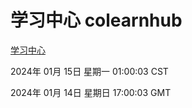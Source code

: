 # 学习中心 colearnhub
[学习中心](http://219.139.199.248:56308/colearnhub/)

2024年 01月 15日 星期一 01:00:03 CST

2024年 01月 14日 星期日 17:00:03 GMT
